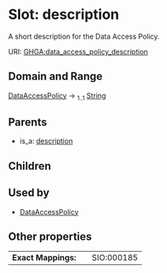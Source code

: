 
# Slot: description


A short description for the Data Access Policy.

URI: [GHGA:data_access_policy_description](https://w3id.org/GHGA/data_access_policy_description)


## Domain and Range

[DataAccessPolicy](DataAccessPolicy.md) &#8594;  <sub>1..1</sub> [String](types/String.md)

## Parents

 *  is_a: [description](description.md)

## Children


## Used by

 * [DataAccessPolicy](DataAccessPolicy.md)

## Other properties

|  |  |  |
| --- | --- | --- |
| **Exact Mappings:** | | SIO:000185 |

